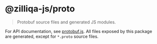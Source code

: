 # @zilliqa-js/proto

> Protobuf source files and generated JS modules.

For API documentation, see
[protobuf.js](https://github.com/dcodeIO/ProtoBuf.js/). All files exposed by
this package are generated, except for `*.proto` source files.
